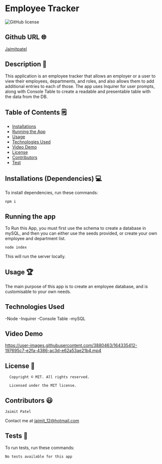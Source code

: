 # Employee Tracker
![GitHub license](https://img.shields.io/badge/license-MIT-yellowgreen.svg)
## Github URL 🌐
[Jaimitpatel](https://github.com/Jaimitpatel/)
## Description 📝
This application is an employee tracker that allows an employer or a user to view their employees, departments, and roles, and also allows them to add additional entries to each of those. The app uses Inquirer for user prompts, along with Console Table to create a readable and presentable table with the data from the DB.
## Table of Contents 🗒
* [Installations](#installations-dependencies-)
* [Running the App](#running-the-app)
* [Usage](#usage-)
* [Technologies Used](#technologies-used)
* [Video Demo](#video-demo)
* [License](#license-)
* [Contributors](#contributors-)
* [Test](#tests-)
## Installations (Dependencies) 💻
To install dependencies, run these commands:
```
npm i
```
## Running the app

To Run this App, you must first use the schema to create a database in mySQL, and then you can either use the seeds provided, or create your own employee and department list.


```
node index
```
This will run the server locally.

## Usage 🏆
The main purpose of this app is to create an employee database, and is customisable to your own needs.

## Technologies Used
-Node
-Inquirer
-Console Table
-mySQL

## Video Demo


https://user-images.githubusercontent.com/3880463/164335412-197695c7-e2fa-4386-ac3d-e62a53ae21b4.mp4



## License 📛
      Copyright © MIT. All rights reserved. 

      Licensed under the MIT license.

## Contributors 😃
```
Jaimit Patel
```
Contact me at jaimit_12@hotmail.com

## Tests 🧪
To run tests, run these commands:
```
No tests available for this app
```
